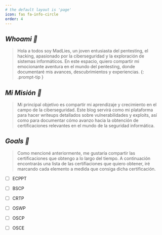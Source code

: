 ```yaml
---
# the default layout is 'page'
icon: fas fa-info-circle
order: 4
---
```


## ***Whoami 🦆***

>Hola a todos soy MadLies, un joven entusiasta del pentesting, el hacking, apasionado por la ciberseguridad y la exploración de sistemas informáticos. En este espacio, quiero compartir mi emocionante aventura en el mundo del pentesting, donde documentaré mis avances, descubrimientos y experiencias.
{: .prompt-tip }

## ***Mi Misión 🦖***

>Mi principal objetivo es compartir mi aprendizaje y crecimiento en el campo de la ciberseguridad. Este blog servirá como mi plataforma para hacer writeups detallados sobre vulnerabilidades y exploits, así como para documentar cómo avanzo hacia la obtención de certificaciones relevantes en el mundo de la seguridad informática.

## ***Goals 📜***

> Como mencioné anteriormente, me gustaría compartir las certificaciones que obtengo a lo largo del tiempo. A continuación encontrarás una lista de las certifiaciones que quiero obtener, iré marcando cada elemento a medida que consiga dicha certificación.

- [ ] ECPPT
- [ ] BSCP
- [ ] CRTP
- [ ] OSWP
- [ ] OSCP
- [ ] OSCE

